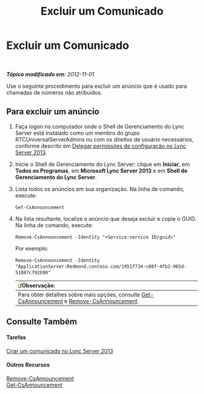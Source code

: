 ﻿---
title: Excluir um Comunicado
TOCTitle: Excluir um Comunicado
ms:assetid: 26ea7149-4470-4c22-9bab-8a4065aca44e
ms:mtpsurl: https://technet.microsoft.com/pt-br/library/JJ687998(v=OCS.15)
ms:contentKeyID: 49886142
ms.date: 05/19/2016
mtps_version: v=OCS.15
ms.translationtype: HT
---

# Excluir um Comunicado

 

_**Tópico modificado em:** 2012-11-01_

Use o seguinte procedimento para excluir um anúncio que é usado para chamadas de números não atribuídos.

## Para excluir um anúncio

1.  Faça logon no computador onde o Shell de Gerenciamento do Lync Server está instalado como um membro do grupo RTCUniversalServerAdmins ou com os direitos de usuário necessários, conforme descrito em [Delegar permissões de configuração no Lync Server 2013](lync-server-2013-delegate-setup-permissions.md).

2.  Inicie o Shell de Gerenciamento do Lync Server: clique em **Iniciar**, em **Todos os Programas**, em **Microsoft Lync Server 2013** e em **Shell de Gerenciamento do Lync Server**.

3.  Lista todos os anúncios em sua organização. Na linha de comando, execute:
    
        Get-CsAnnouncement

4.  Na lista resultante, localize o anúncio que deseja excluir e copie o GUID. Na linha de comando, execute:
    
        Remove-CsAnnouncement -Identity "<Service:service ID/guid>" 
    
    Por exemplo:
    
        Remove-CsAnnouncement -Identity "ApplicationServer:Redmond.contoso.com/1951f734-c80f-4fb2-965d-51807c792b90"
    
    <table>
    <thead>
    <tr class="header">
    <th><img src="images/Gg425756.note(OCS.15).gif" title="note" alt="note" />Observação:</th>
    </tr>
    </thead>
    <tbody>
    <tr class="odd">
    <td>Para obter detalhes sobre mais opções, consulte <a href="get-csannouncement.md">Get-CsAnnouncement</a> e <a href="remove-csannouncement.md">Remove-CsAnnouncement</a>.</td>
    </tr>
    </tbody>
    </table>


## Consulte Também

#### Tarefas

[Criar um comunicado no Lync Server 2013](lync-server-2013-create-an-announcement.md)  

#### Outros Recursos

[Remove-CsAnnouncement](remove-csannouncement.md)  
[Get-CsAnnouncement](get-csannouncement.md)

